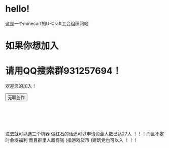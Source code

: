 <html>
 <head> 
  <meta charset="utf-8" name="viewport" content="width=device-width, initial-scale=1, maximum-scale=1, user-scalable=no"> 
  <title>minecart国际版u-craft红石工会</title> 
  <script src="js/jq.js"></script> 
 </head> 
 <body id="v1"> 
  <h1 id="v2">hello!</h1> 
  <p id="v3">这是一个minecart的U-Craft工会组织网站 </p> 
  <h1 id="v4">如果你想加入</h1> 
  <h1 id="v5">请用QQ搜索群931257694！</h1> 
  <p id="v6">欢迎您的加入！</p> 
  <button id="v7">无聊创作</button> 
  <h1 id="v8">​</h1> 
  <p id="v9">进去就可以选三个机器 做红石的话还可以申请资金人数已达27人 ！！！而且不定时会发福利 而且群里人超有钱 (指游戏货币 )建筑党也可以入 ！！！</p>
 </body>
</html>
